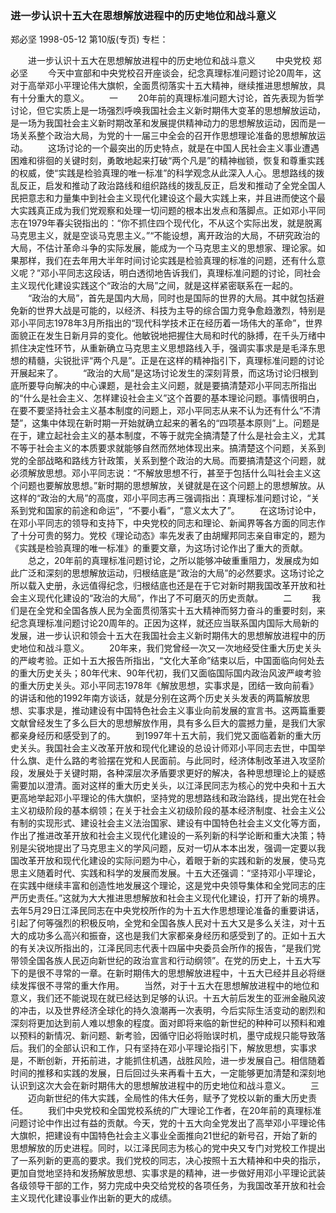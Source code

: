 ### 进一步认识十五大在思想解放进程中的历史地位和战斗意义
郑必坚
1998-05-12
第10版(专页)
专栏：

　　进一步认识十五大在思想解放进程中的历史地位和战斗意义
　　中央党校  郑必坚
　　今天中宣部和中央党校召开座谈会，纪念真理标准问题讨论20周年，这对于高举邓小平理论伟大旗帜，全面贯彻落实十五大精神，继续推进思想解放，具有十分重大的意义。
　　一
　　20年前的真理标准问题大讨论，首先表现为哲学讨论，但它实质上是一场强烈呼唤我国社会主义新时期伟大变革的思想解放运动，是一场为我国社会主义新时期改革和发展提供精神动力的思想解放运动，因而是一场关系整个政治大局，为党的十一届三中全会的召开作思想理论准备的思想解放运动。
　　这场讨论的一个最突出的历史特点，就是在中国人民社会主义事业遭遇困难和徘徊的关键时刻，勇敢地起来打破“两个凡是”的精神枷锁，恢复和尊重实践的权威，使“实践是检验真理的唯一标准”的科学观念从此深入人心。思想路线的拨乱反正，启发和推动了政治路线和组织路线的拨乱反正，启发和推动了全党全国人民把意志和力量集中到社会主义现代化建设这个最大实践上来，并且进而使这个最大实践真正成为我们党观察和处理一切问题的根本出发点和落脚点。正如邓小平同志在1979年春尖锐指出的：“你不抓住四个现代化，不从这个实际出发，就是脱离马克思主义，就是空谈马克思主义。”“不能设想，离开政治的大局，不研究政治的大局，不估计革命斗争的实际发展，能成为一个马克思主义的思想家、理论家。如果那样，我们在去年用大半年时间讨论实践是检验真理的标准的问题，还有什么意义呢？”邓小平同志这段话，明白透彻地告诉我们，真理标准问题的讨论，同社会主义现代化建设实践这个“政治的大局”之间，就是这样紧密联系在一起的。
　　“政治的大局”，首先是国内大局，同时也是国际的世界的大局。其中就包括避免新的世界大战是可能的，以经济、科技为主导的综合国力竞争愈趋激烈，特别是邓小平同志1978年3月所指出的“现代科学技术正在经历着一场伟大的革命”，世界面貌正在发生日新月异的变化。他敏锐地把握住大局和时代的脉搏，在千头万绪中抓住决定性环节，从重新确立马克思主义思想路线入手，强调实事求是是毛泽东思想的精髓，尖锐批评“两个凡是”。正是在这样的精神指引下，真理标准问题的讨论开展起来了。
　　“政治的大局”是这场讨论发生的深刻背景，而这场讨论归根到底所要导向解决的中心课题，是社会主义问题，就是要搞清楚邓小平同志所指出的“什么是社会主义、怎样建设社会主义”这个首要的基本理论问题。事情很明白，在要不要坚持社会主义基本制度的问题上，邓小平同志从来不认为还有什么“不清楚”，这集中体现在新时期一开始就确立起来的著名的“四项基本原则”上。问题是在于，建立起社会主义的基本制度，不等于就完全搞清楚了什么是社会主义，尤其不等于社会主义的本质要求就能够自然而然地体现出来。搞清楚这个问题，关系到党的全部战略和路线方针政策，关系到整个政治的大局。而要搞清楚这个问题，就必须解放思想。邓小平同志说：“不解放思想不行，甚至于包括什么叫社会主义这个问题也要解放思想。”新时期的思想解放，关键就是在这个问题上的思想解放。从这样的“政治的大局”的高度，邓小平同志再三强调指出：真理标准问题讨论，“关系到党和国家的前途和命运”，“不要小看”，“意义太大了”。
　　在这场讨论中，在邓小平同志的领导和支持下，中央党校的同志和理论、新闻界等各方面的同志作了十分可贵的努力。党校《理论动态》率先发表了由胡耀邦同志亲自审定的，题为《实践是检验真理的唯一标准》的重要文章，为这场讨论作出了重大的贡献。
　　总之，20年前的真理标准问题讨论，之所以能够冲破重重阻力，发展成为如此广泛和深刻的思想解放运动，归根结底是“政治的大局”的必然要求。这场讨论之所以载入史册，永远值得纪念，归根结底也还是在于它对新时期我国改革开放和社会主义现代化建设的“政治的大局”，作出了不可磨灭的历史贡献。
　　二
　　我们是在全党和全国各族人民为全面贯彻落实十五大精神而努力奋斗的重要时刻，来纪念真理标准问题讨论20周年的。正因为这样，就还应当联系国内国际大局新的发展，进一步认识和领会十五大在我国社会主义新时期伟大的思想解放进程中的历史地位和战斗意义。
　　20年来，我们党曾经一次又一次地经受住重大历史关头的严峻考验。正如十五大报告所指出，“文化大革命”结束以后，中国面临向何处去的重大历史关头；80年代末、90年代初，我们又面临国际国内政治风波严峻考验的重大历史关头。邓小平同志1978年《解放思想，实事求是，团结一致向前看》的讲话和他的1992年南方谈话，就是分别在这两个历史关头发表的两篇解放思想、实事求是，推动建设有中国特色社会主义事业向前发展的宣言书。这两篇重要文献曾经发生了多么巨大的思想解放作用，具有多么巨大的震撼力量，是我们大家都亲身经历和感受到了的。
　　到1997年十五大前，我们党又面临着新的重大历史关头。我国社会主义改革开放和现代化建设的总设计师邓小平同志去世，中国举什么旗、走什么路的考验摆在党和人民面前。与此同时，经济体制改革进入攻坚阶段，发展处于关键时期，各种深层次矛盾要求更好的解决，各种思想理论上的疑惑需要加以澄清。面对这样的重大历史关头，以江泽民同志为核心的党中央和十五大更高地举起邓小平理论的伟大旗帜，坚持党的思想路线和政治路线，提出党在社会主义初级阶段的基本纲领；在关于社会主义初级阶段的基本经济制度、社会主义公有制的实现形式、建设社会主义法治国家、建设有中国特色社会主义文化等方面，作出了推进改革开放和社会主义现代化建设的一系列新的科学论断和重大决策；特别是尖锐地提出了马克思主义的学风问题，反对一切从本本出发，强调一定要以我国改革开放和现代化建设的实际问题为中心，着眼于新的实践和新的发展，使马克思主义随着时代、实践和科学的发展而发展。十五大还强调：“坚持邓小平理论，在实践中继续丰富和创造性地发展这个理论，这是党中央领导集体和全党同志的庄严历史责任。”这就为大大推进思想解放和社会主义现代化建设，打开了新的境界。去年5月29日江泽民同志在中央党校所作的为十五大作思想理论准备的重要讲话，引起了何等强烈的积极反响，全党和全国各族人民对十五大又是多么关注，对十五大的成功多么高兴和振奋，这也是我们大家都亲身经历和感受到了的。正如十五大的有关决议所指出的，江泽民同志代表十四届中央委员会所作的报告，“是我们党带领全国各族人民迈向新世纪的政治宣言和行动纲领”。在党的历史上，十五大写下的是很不寻常的一章。在新时期伟大的思想解放进程中，十五大已经并且必将继续发挥很不寻常的重大作用。
　　当然，对于十五大在思想解放进程中的地位和意义，我们还不能说现在就已经达到足够的认识。十五大前后发生的亚洲金融风波的冲击，以及世界经济全球化的持久浪潮再一次表明，今后实际生活变动的剧烈和深刻将更加达到前人难以想象的程度。面对即将来临的新世纪的种种可以预料和难以预料的新情况、新问题、新考验，因循守旧必将贻误时机，墨守成规只能导致落后。我们的全部认识和工作，只有坚持在邓小平理论指引下，解放思想，实事求是，不断创新，开拓前进，才能抓住机遇，战胜风险，进一步发展自己。相信随着时间的推移和实践的发展，日后回过头来再看十五大，一定能够更加清楚和深刻地认识到这次大会在新时期伟大的思想解放进程中的历史地位和战斗意义。
　　三
　　迈向新世纪的伟大实践，全局性的伟大任务，赋予了党校以新的重大历史责任。
　　我们中央党校和全国党校系统的广大理论工作者，在20年前的真理标准问题讨论中作出过有益的贡献。今天，党的十五大向全党发出了高举邓小平理论伟大旗帜，把建设有中国特色社会主义事业全面推向21世纪的新号召，开始了新的思想解放的历史进程。同时，以江泽民同志为核心的党中央又专门对党校工作提出了一系列新的更高的要求。我们党校的同志，决心按照十五大精神和中央的指示，更加自觉地坚持和发扬解放思想、实事求是的精神，进一步做好用邓小平理论武装各级领导干部的工作，努力完成中央交给党校的各项任务，为我国改革开放和社会主义现代化建设事业作出新的更大的成绩。
